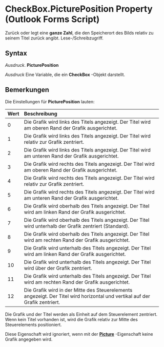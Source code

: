 
# CheckBox.PicturePosition Property (Outlook Forms Script)

Zurück oder legt eine  **ganze Zahl**, die den Speicherort des Bilds relativ zu seinem Titel zurück angibt. Lese-/Schreibzugriff.


## Syntax

 _Ausdruck_. **PicturePosition**

 _Ausdruck_ Eine Variable, die ein **CheckBox** -Objekt darstellt.


## Bemerkungen

Die Einstellungen für  **PicturePosition** lauten:



|**Wert**|**Beschreibung**|
|:-----|:-----|
|0|Die Grafik wird links des Titels angezeigt. Der Titel wird am oberen Rand der Grafik ausgerichtet.|
|1|Die Grafik wird links des Titels angezeigt. Der Titel wird relativ zur Grafik zentriert.|
|2|Die Grafik wird links des Titels angezeigt. Der Titel wird am unteren Rand der Grafik ausgerichtet.|
|3|Die Grafik wird rechts des Titels angezeigt. Der Titel wird am oberen Rand der Grafik ausgerichtet.|
|4|Die Grafik wird rechts des Titels angezeigt. Der Titel wird relativ zur Grafik zentriert.|
|5|Die Grafik wird rechts des Titels angezeigt. Der Titel wird am unteren Rand der Grafik ausgerichtet.|
|6|Die Grafik wird oberhalb des Titels angezeigt. Der Titel wird am linken Rand der Grafik ausgerichtet.|
|7|Die Grafik wird oberhalb des Titels angezeigt. Der Titel wird unterhalb der Grafik zentriert (Standard).|
|8|Die Grafik wird oberhalb des Titels angezeigt. Der Titel wird am rechten Rand der Grafik ausgerichtet.|
|9|Die Grafik wird unterhalb des Titels angezeigt. Der Titel wird am linken Rand der Grafik ausgerichtet.|
|10|Die Grafik wird unterhalb des Titels angezeigt. Der Titel wird über der Grafik zentriert.|
|11|Die Grafik wird unterhalb des Titels angezeigt. Der Titel wird am rechten Rand der Grafik ausgerichtet.|
|12|Die Grafik wird in der Mitte des Steuerelements angezeigt. Der Titel wird horizontal und vertikal auf der Grafik zentriert.|
Die Grafik und der Titel werden als Einheit auf dem Steuerelement zentriert. Wenn kein Titel vorhanden ist, wird die Grafik relativ zur Mitte des Steuerelements positioniert.

Diese Eigenschaft wird ignoriert, wenn mit der  **[Picture](2110dbf6-19d7-5ce8-2ff3-f2622a2cf949.md)** -Eigenschaft keine Grafik angegeben wird.

